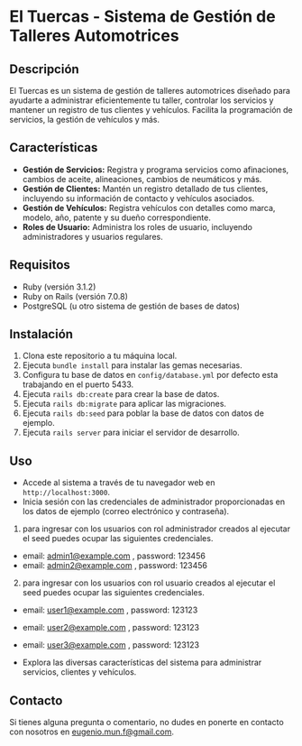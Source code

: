 # El Tuercas - Sistema de Gestión de Talleres Automotrices

## Descripción

El Tuercas es un sistema de gestión de talleres automotrices diseñado para ayudarte a administrar eficientemente tu taller, controlar los servicios y mantener un registro de tus clientes y vehículos. Facilita la programación de servicios, la gestión de vehículos y más.

## Características

- **Gestión de Servicios:** Registra y programa servicios como afinaciones, cambios de aceite, alineaciones, cambios de neumáticos y más.
- **Gestión de Clientes:** Mantén un registro detallado de tus clientes, incluyendo su información de contacto y vehículos asociados.
- **Gestión de Vehículos:** Registra vehículos con detalles como marca, modelo, año, patente y su dueño correspondiente.
- **Roles de Usuario:** Administra los roles de usuario, incluyendo administradores y usuarios regulares.

## Requisitos

- Ruby (versión 3.1.2)
- Ruby on Rails (versión 7.0.8)
- PostgreSQL (u otro sistema de gestión de bases de datos)

## Instalación

1. Clona este repositorio a tu máquina local.
2. Ejecuta `bundle install` para instalar las gemas necesarias.
4. Configura tu base de datos en `config/database.yml` por defecto esta trabajando en el puerto 5433.
5. Ejecuta `rails db:create` para crear la base de datos.
6. Ejecuta `rails db:migrate` para aplicar las migraciones.
7. Ejecuta `rails db:seed` para poblar la base de datos con datos de ejemplo.
8. Ejecuta `rails server` para iniciar el servidor de desarrollo.

## Uso

- Accede al sistema a través de tu navegador web en `http://localhost:3000`.
- Inicia sesión con las credenciales de administrador proporcionadas en los datos de ejemplo (correo electrónico y contraseña).

1. para ingresar con los usuarios con rol administrador creados al ejecutar el seed puedes ocupar las siguientes credenciales.
- email: admin1@example.com , password: 123456
- email: admin2@example.com , password: 123456

2. para ingresar con los usuarios con rol usuario creados al ejecutar el seed puedes ocupar las siguientes credenciales.

- email: user1@example.com , password: 123123
- email: user2@example.com , password: 123123
- email: user3@example.com , password: 123123

- Explora las diversas características del sistema para administrar servicios, clientes y vehículos.

## Contacto

Si tienes alguna pregunta o comentario, no dudes en ponerte en contacto con nosotros en [eugenio.mun.f@gmail.com](eugenio.mun.f@gmail.com).

